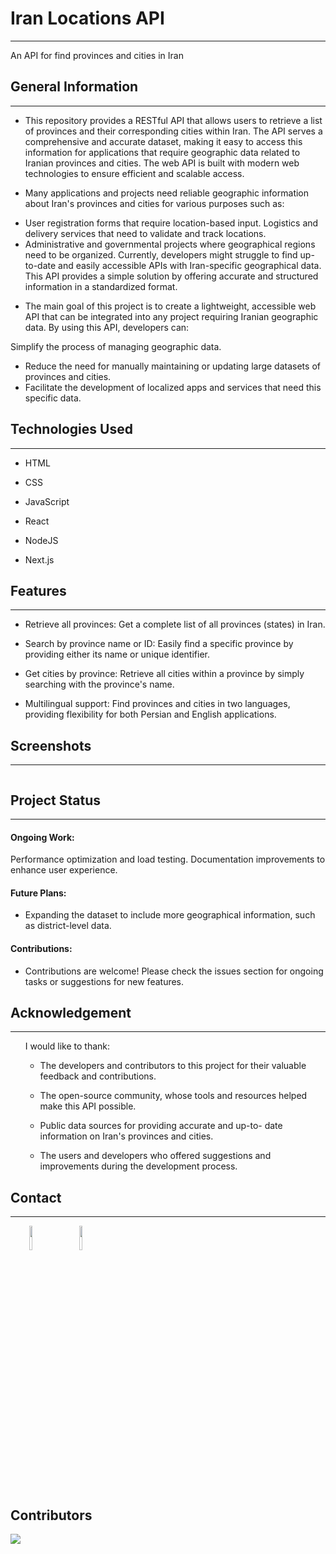 <h1>Iran Locations API</h1>
<hr><p>An API for find provinces and cities in Iran</p><h2>General Information</h2>
<hr><ul>
<li>This repository provides a RESTful API that allows users to retrieve a list of provinces and their corresponding cities within Iran. The API serves a comprehensive and accurate dataset, making it easy to access this information for applications that require geographic data related to Iranian provinces and cities. The web API is built with modern web technologies to ensure efficient and scalable access.</li>
</ul><ul>
<li>Many applications and projects need reliable geographic information about Iran's provinces and cities for various purposes such as:</li>
</ul>
<ul>
<li>User registration forms that require location-based input.
Logistics and delivery services that need to validate and track locations.</li>
<li>Administrative and governmental projects where geographical regions need to be organized.
Currently, developers might struggle to find up-to-date and easily accessible APIs with Iran-specific geographical data. This API provides a simple solution by offering accurate and structured information in a standardized format.</li>
</ul><ul>
<li>The main goal of this project is to create a lightweight, accessible web API that can be integrated into any project requiring Iranian geographic data. By using this API, developers can:</li>
</ul>
<p>Simplify the process of managing geographic data.</p>
<ul>
<li>Reduce the need for manually maintaining or updating large datasets of provinces and cities.</li>
<li>Facilitate the development of localized apps and services that need this specific data.</li>
</ul><h2>Technologies Used</h2>
<hr><ul>
<li>HTML</li>
</ul><ul>
<li>CSS</li>
</ul><ul>
<li>JavaScript</li>
</ul><ul>
<li>React</li>
</ul><ul>
<li>NodeJS</li>
</ul><ul>
<li>Next.js</li>
</ul><h2>Features</h2>
<hr><ul>
<li>Retrieve all provinces: Get a complete list of all provinces (states) in Iran.</li>
</ul><ul>
<li>Search by province name or ID: Easily find a specific province by providing either its name or unique identifier.</li>
</ul><ul>
<li>Get cities by province: Retrieve all cities within a province by simply searching with the province's name.</li>
</ul><ul>
<li>Multilingual support: Find provinces and cities in two languages, providing flexibility for both Persian and English applications.</li>
</ul><h2>Screenshots</h2>
<hr><p><img src="https://github.com/hamidrezaramzani/iran-locations-api/raw/main/screenshot.png" alt=""></p><h2>Project Status</h2>
<hr><h4>Ongoing Work:</h4>
<p>Performance optimization and load testing.
Documentation improvements to enhance user experience.</p>
<h4>Future Plans:</h4>
<ul>
<li>Expanding the dataset to include more geographical
information, such as district-level data.</li>
</ul>
<h4>Contributions:</h4>
<ul>
<li>Contributions are welcome! Please check the issues section for ongoing tasks or suggestions for new features.</li>
</ul>

<h2>Acknowledgement</h2>
<hr>
<ul>
<p>I would like to thank:</p>
<ul>
<li>
<p>The developers and contributors to this project for
their valuable feedback and contributions.</p>
</li>
<li>
<p>The open-source community, whose tools and resources
helped make this API possible.</p>
</li>
<li>
<p>Public data sources for providing accurate and up-to-
date information on Iran's provinces and cities.</p>
</li>
<li>
<p>The users and developers who offered suggestions and
improvements during the development process.</p>
</li>
</ul>
</li>
</ul><h2>Contact</h2>
<hr><p><span style="margin-right: 30px;"></span><a href="https://www.linkedin.com/in/hamidrezaramzani/"><img target="_blank" src="https://cdn.jsdelivr.net/gh/devicons/devicon/icons/linkedin/linkedin-original.svg" style="width: 10%;"></a><span style="margin-right: 30px;"></span><a href="https://github.com/hamidrezaramzani"><img target="_blank" src="https://cdn.jsdelivr.net/gh/devicons/devicon/icons/github/github-original.svg" style="width: 10%;"></a></p>

<br/>
<h2>Contributors</h2>
<a href="https://github.com/OWNER/REPO/graphs/contributors">
  <img src="https://contrib.rocks/image?repo=hamidrezaramzani/iran-locations-api" />
</a>
